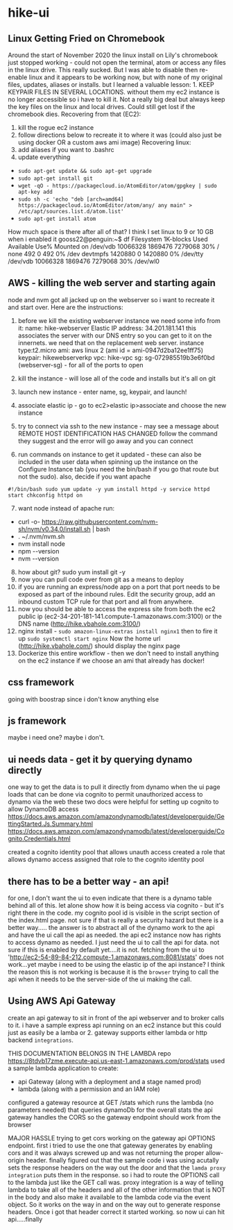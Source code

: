 # hike-ui


## Linux Getting Fried on Chromebook
Around the start of November 2020 the linux install on Lily's chromebook just stopped working - could not open the terminal, atom or access any files in the linux drive.  This really sucked. But I was able to disable then re-enable linux and it appears to be working now, but with none of my original files, updates, aliases or installs. but I learned a valuable lesson: 1. KEEP KEYPAIR FILES IN SEVERAL LOCATIONS. without them my ec2 instance is no longer accessible so i have to kill it. Not a really big deal but always keep the key files on the linux and local drives. Could still get lost if the chromebook dies.
Recovering from that (EC2):
1. kill the rogue ec2 instance
2. follow directions below to recreate it to where it was (could also just be using docker OR a custom aws ami image)
Recovering linux:
1. add aliases if you want to .bashrc
2. update everything
- `sudo apt-get update && sudo apt-get upgrade`
- `sudo apt-get install git`
- `wget -qO - https://packagecloud.io/AtomEditor/atom/gpgkey | sudo apt-key add`
- `sudo sh -c 'echo "deb [arch=amd64] https://packagecloud.io/AtomEditor/atom/any/ any main" > /etc/apt/sources.list.d/atom.list'`
- `sudo apt-get install atom`

How much space is there after all of that? I think I set linux to 9 or 10 GB when i enabled it
gooss22@penguin:~$ df
Filesystem     1K-blocks    Used Available Use% Mounted on
/dev/vdb        10066328 1869476   7279068  30% /
none                 492       0       492   0% /dev
devtmpfs         1420880       0   1420880   0% /dev/tty
/dev/vdb        10066328 1869476   7279068  30% /dev/wl0




## AWS - killing the web server and starting again
node and nvm got all jacked up on the webserver so i want to recreate it and start over.
Here are the instructions:

1. before we kill the existing webserver instance we need some info from it:
name: hike-webserver
Elastic IP address: 34.201.181.141 this associates the server with our DNS entry so you can get to it on the innernets. we need that on the replacement web server.
instance type:t2.micro
ami: aws linux 2 (ami id = ami-0947d2ba12ee1ff75)
keypair: hikewebserverkp
vpc: hike-vpc
sg: sg-072985519b3e6f0bd (webserver-sg) - for all of the ports to open

2. kill the instance - will lose all of the code and installs but it's all on git
3. launch new instance - enter name, sg, keypair, and launch!
4. associate elastic ip - go to ec2>elastic ip>associate and choose the new instance
5. try to connect via ssh to the new instance - may see a message about REMOTE HOST IDENTIFICATION HAS CHANGED follow the command they suggest and the error will go away and you can connect
6. run commands on instance to get it updated - these can also be included in the user data when spinning up the instance on the Configure Instance tab (you need the bin/bash if you go that route but not the sudo). also, decide if you want apache

`
#!/bin/bash
sudo yum update -y
yum install httpd -y
service httpd start
chkconfig httpd on
`

7. want node instead of apache run:
- curl -o- https://raw.githubusercontent.com/nvm-sh/nvm/v0.34.0/install.sh | bash
- . ~/.nvm/nvm.sh
- nvm install node
- npm --version
- nvm --version

8. how about git? sudo yum install git -y
9. now you can pull code over from git as a means to deploy
10. if you are running an express/node app on a port that port needs to be exposed as part of the inbound rules. Edit the security group, add an inbound custom TCP rule for that port and all from anywhere.
11. now you should be able to access the express site from both the ec2 public ip (ec2-34-201-181-141.compute-1.amazonaws.com:3100) or the DNS name (http://hike.vbahole.com:3100/)
12. nginx install - `sudo amazon-linux-extras install nginx1` then to fire it up `sudo systemctl start nginx` Now the home url (http://hike.vbahole.com/) should display the nginx page
13. Dockerize this entire workflow - then we don't need to install anything on the ec2 instance if we choose an ami that already has docker!


## css framework
going with boostrap since i don't know anything else

## js framework
maybe i need one? maybe i don't.

## ui needs data - get it by querying dynamo directly
one way to get the data is to pull it directly from dynamo when the ui page loads
that can be done via cognito to permit unauthorized access to dynamo via the web
these two docs were helpful for setting up cognito to allow DynamoDB access
https://docs.aws.amazon.com/amazondynamodb/latest/developerguide/GettingStarted.Js.Summary.html
https://docs.aws.amazon.com/amazondynamodb/latest/developerguide/Cognito.Credentials.html

created a cognito identity pool that allows unauth access
created a role that allows dynamo access
assigned that role to the cognito identity pool

## there has to be a better way - an api!
for one, I don't want the ui to even indicate that there is a dynamo table behind all of this. let alone show how it is being access via cognito - but it's right there in the code. my cognito pool id is visible in the script section of the index.html page. not sure if that is really a security hazard but there is a better way.....
the answer is to abstract all of the dynamo work to the api and have the ui call the api as needed.
the api ec2 instance now has rights to access dynamo as needed. I just need the ui to call the api for data.
not sure if this is enabled by default yet....it is not. fetching from the ui to
'http://ec2-54-89-84-212.compute-1.amazonaws.com:8081/stats' does not work...yet
maybe i need to be using the elastic ip of the api instance?
I think the reason this is not working is because it is the `browser` trying to call the api when it needs to be the server-side of the ui making the call.

## Using AWS Api Gateway
create an api gateway to sit in front of the api webserver and to broker calls to it.
i have a sample express api running on an ec2 instance but this could just as easily be a lamba or 2.
gateway supports either lambda or http backend `integrations`.

THIS DOCUMENTATION BELONGS IN THE LAMBDA repo
https://8tdvb17zme.execute-api.us-east-1.amazonaws.com/prod/stats
used a sample lambda application to create:
- api Gateway (along with a deployment and a stage named prod)
- lambda (along with a permission and an IAM role)

configured a gateway resource at GET /stats
which runs the lambda (no parameters needed) that queries dynamoDb for the overall stats
the api gateway handles the CORS so the gateway endpoint should work from the browser

MAJOR HASSLE trying to get cors working on the gateway api OPTIONS endpoint. first i tried to use the one that gateway generates by enabling cors and it was always screwed up and was not returning the proper allow-origin header. finally figured out that the sample code i was using acutally sets the response headers on the way out the door and that the `lamda proxy integration` puts them in the response. so i had to route the OPTIONS call to the lambda just like the GET call was. proxy integration is a way of telling lambda to take all of the headers and all of the other information that is NOT in the body and also make it available to the lambda code via the event object. So it works on the way in and on the way out to generate response headers. Once i got that header correct it started working. so now ui can hit api.....finally
